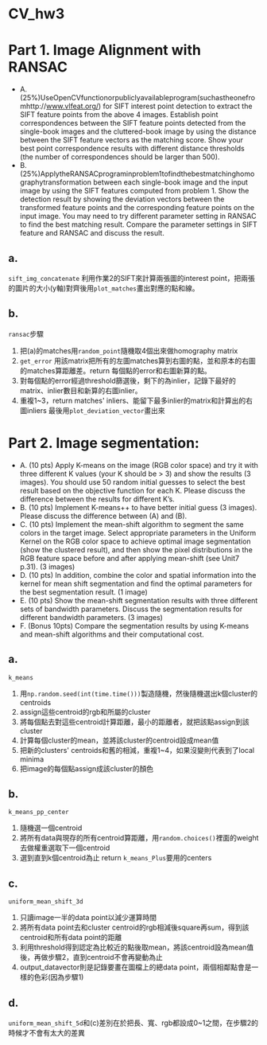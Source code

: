 # CV_hw3

# Part 1. Image Alignment with RANSAC
- A. (25%)UseOpenCVfunctionorpubliclyavailableprogram(suchastheonefromhttp://www.vlfeat.org/) for SIFT interest point detection to extract the SIFT feature points from the above 4 images. Establish point correspondences between the SIFT feature points detected from the single-book images and the cluttered-book image by using the distance between the SIFT feature vectors as the matching score. Show your best point correspondence results with different distance thresholds (the number of correspondences should be larger than 500).
- B. (25%)ApplytheRANSACprograminproblem1tofindthebestmatchinghomographytransformation between each single-book image and the input image by using the SIFT features computed from problem 1. Show the detection result by showing the deviation vectors between the transformed feature points and the corresponding feature points on the input image. You may need to try different parameter setting in RANSAC to find the best matching result. Compare the parameter settings in SIFT feature and RANSAC and discuss the result.
## a. 
`sift_img_concatenate` 利用作業2的SIFT來計算兩張圖的interest point，把兩張的圖片的大小(y軸)對齊後用`plot_matches`畫出對應的點和線。

## b.
`ransac`步驟
1. 把(a)的matches用`random_point`隨機取4個出來做homography matrix
2. `get_error` 用該matrix把所有的左圖matches算到右圖的點，並和原本的右圖的matches算距離差。return 每個點的error和右圖新算的點。
3. 對每個點的error經過threshold篩選後，剩下的為inlier，記錄下最好的matrix、inlier數目和新算的右圖inlier。
4. 重複1~3，return matches' inliers、能留下最多inlier的matrix和計算出的右圖inliers
最後用`plot_deviation_vector`畫出來

# Part 2. Image segmentation:
- A. (10 pts) Apply K-means on the image (RGB color space) and try it with three different K values (your K should be > 3) and show the results (3 images). You should use 50 random initial guesses to select the best result based on the objective function for each K. Please discuss the difference between the results for different K’s.
- B. (10 pts) Implement K-means++ to have better initial guess (3 images). Please discuss the difference between (A) and (B).
- C. (10 pts) Implement the mean-shift algorithm to segment the same colors in the target image. Select appropriate parameters in the Uniform Kernel on the RGB color space to achieve optimal image segmentation (show the clustered result), and then show the pixel distributions in the R*G*B feature space before and after applying mean-shift (see Unit7 p.31). (3 images)
- D. (10 pts) In addition, combine the color and spatial information into the kernel for mean shift segmentation and find the optimal parameters for the best segmentation result. (1 image)
- E. (10 pts) Show the mean-shift segmentation results with three different sets of bandwidth parameters. Discuss the segmentation results for different bandwidth parameters. (3 images)
- F. (Bonus 10pts) Compare the segmentation results by using K-means and mean-shift algorithms and their computational cost.

## a.

`k_means`
1. 用`np.random.seed(int(time.time()))`製造隨機，然後隨機選出k個cluster的centroids
2. assign這些centroid的rgb和所屬的cluster
3. 將每個點去對這些centroid計算距離，最小的距離者，就把該點assign到該cluster
4. 計算每個cluster的mean，並將該cluster的centroid設成mean值
5. 把新的clusters' centroids和舊的相減，重複1~4，如果沒變則代表到了local minima
6. 把image的每個點assign成該cluster的顏色

## b.
`k_means_pp_center`
1. 隨機選一個centroid
2. 將所有data與現存的所有centroid算距離，用`random.choices()`裡面的weight去做權重選取下一個centroid
3. 選到直到k個centroid為止
return `k_means_Plus`要用的centers

## c.
`uniform_mean_shift_3d`
1. 只讀image一半的data point以減少運算時間
2. 將所有data point去和cluster centroid的rgb相減後square再sum，得到該centroid和所有data point的距離
3. 利用threshold得到認定為比較近的點後取mean，將該centroid設為mean值後，再做步驟2，直到centroid不會再變動為止
4. output_datavector則是記錄要畫在圖檔上的總data point，兩個相鄰點會是一樣的色彩(因為步驟1)

## d.
`uniform_mean_shift_5d`和(c)差別在於把長、寬、rgb都設成0~1之間，在步驟2的時候才不會有太大的差異

